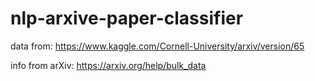 # nlp-arxive-paper-classifier

data from:
https://www.kaggle.com/Cornell-University/arxiv/version/65

info from arXiv:
https://arxiv.org/help/bulk_data